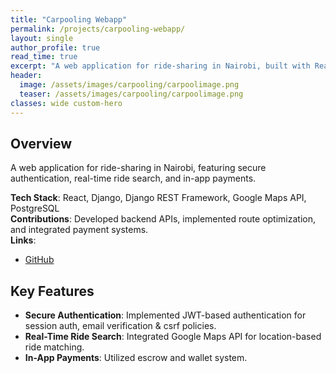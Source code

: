 ```yaml
---
title: "Carpooling Webapp"
permalink: /projects/carpooling-webapp/
layout: single
author_profile: true
read_time: true
excerpt: "A web application for ride-sharing in Nairobi, built with React, Django, and Google Maps API."
header:
  image: /assets/images/carpooling/carpoolimage.png
  teaser: /assets/images/carpooling/carpoolimage.png
classes: wide custom-hero
---
```


## Overview
A web application for ride-sharing in Nairobi, featuring secure authentication, real-time ride search, and in-app payments.

**Tech Stack**: React, Django, Django REST Framework, Google Maps API, PostgreSQL  
**Contributions**: Developed backend APIs, implemented route optimization, and integrated payment systems.  
**Links**:  
- [GitHub](https://github.com/theeduke/carpool)
<!-- - [Live Demo](https://example.com/carpooling) *(replace with actual link if available)*  -->

## Key Features
- **Secure Authentication**: Implemented JWT-based authentication for session auth, email verification & csrf policies.
- **Real-Time Ride Search**: Integrated Google Maps API for location-based ride matching.
- **In-App Payments**: Utilized escrow and wallet system.


